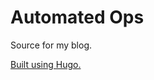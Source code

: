 # Automated Ops
Source for my blog.

[Built using Hugo.](https://www.automatedops.com/blog/2015/05/29/blog-refresh/)